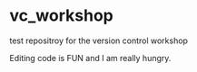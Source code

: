 vc_workshop
===========

test repositroy for the version control workshop

Editing code is FUN and I am really hungry.